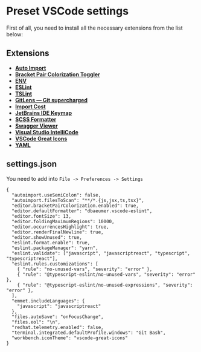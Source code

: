 # Preset VSCode settings
First of all, you need to install all the necessary extensions from the list below:

## Extensions

- [**Auto Import**](https://marketplace.visualstudio.com/items?itemName=steoates.autoimport)
- [**Bracket Pair Colorization Toggler**](https://marketplace.visualstudio.com/items?itemName=dzhavat.bracket-pair-toggler)
- [**ENV**](https://marketplace.visualstudio.com/items?itemName=IronGeek.vscode-env)
- [**ESLint**](https://marketplace.visualstudio.com/items?itemName=dbaeumer.vscode-eslint)
- [**TSLint**](https://marketplace.visualstudio.com/items?itemName=ms-vscode.vscode-typescript-tslint-plugin)
- [**GitLens — Git supercharged**](https://marketplace.visualstudio.com/items?itemName=eamodio.gitlens)
- [**Import Cost**](https://marketplace.visualstudio.com/items?itemName=wix.vscode-import-cost)
- [**JetBrains IDE Keymap**](https://marketplace.visualstudio.com/items?itemName=isudox.vscode-jetbrains-keybindings)
- [**SCSS Formatter**](https://marketplace.visualstudio.com/items?itemName=sibiraj-s.vscode-scss-formatter)
- [**Swagger Viewer**](https://marketplace.visualstudio.com/items?itemName=Arjun.swagger-viewer)
- [**Visual Studio IntelliCode**](https://marketplace.visualstudio.com/items?itemName=VisualStudioExptTeam.vscodeintellicode)
- [**VSCode Great Icons**](https://marketplace.visualstudio.com/items?itemName=emmanuelbeziat.vscode-great-icons)
- [**YAML**](https://marketplace.visualstudio.com/items?itemName=redhat.vscode-yaml)

## settings.json
You need to add into `File -> Preferences -> Settings`

```
{
  "autoimport.useSemiColon": false,
  "autoimport.filesToScan": "**/*.{js,jsx,ts,tsx}",
  "editor.bracketPairColorization.enabled": true,
  "editor.defaultFormatter": "dbaeumer.vscode-eslint",
  "editor.fontSize": 13,
  "editor.foldingMaximumRegions": 10000,
  "editor.occurrencesHighlight": true,
  "editor.renderFinalNewline": true,
  "editor.showUnused": true,
  "eslint.format.enable": true,
  "eslint.packageManager": "yarn",
  "eslint.validate": ["javascript", "javascriptreact", "typescript", "typescriptreact"],
  "eslint.rules.customizations": [
    { "rule": "no-unused-vars", "severity": "error" },
    { "rule": "@typescript-eslint/no-unused-vars", "severity": "error" },
    { "rule": "@typescript-eslint/no-unused-expressions", "severity": "error" },
  ],
  "emmet.includeLanguages": {
    "javascript": "javascriptreact"
  },
  "files.autoSave": "onFocusChange",
  "files.eol": "\n",
  "redhat.telemetry.enabled": false,
  "terminal.integrated.defaultProfile.windows": "Git Bash",
  "workbench.iconTheme": "vscode-great-icons"
}
```
